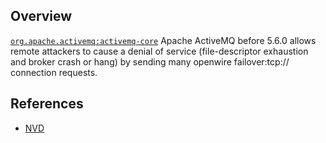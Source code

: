 ## Overview
[`org.apache.activemq:activemq-core`](http://search.maven.org/#search%7Cga%7C1%7Ca%3A%22activemq-core%22)
Apache ActiveMQ before 5.6.0 allows remote attackers to cause a denial of service (file-descriptor exhaustion and broker crash or hang) by sending many openwire failover:tcp:// connection requests.

## References
- [NVD](https://web.nvd.nist.gov/view/vuln/detail?vulnId=CVE-2011-4905)
